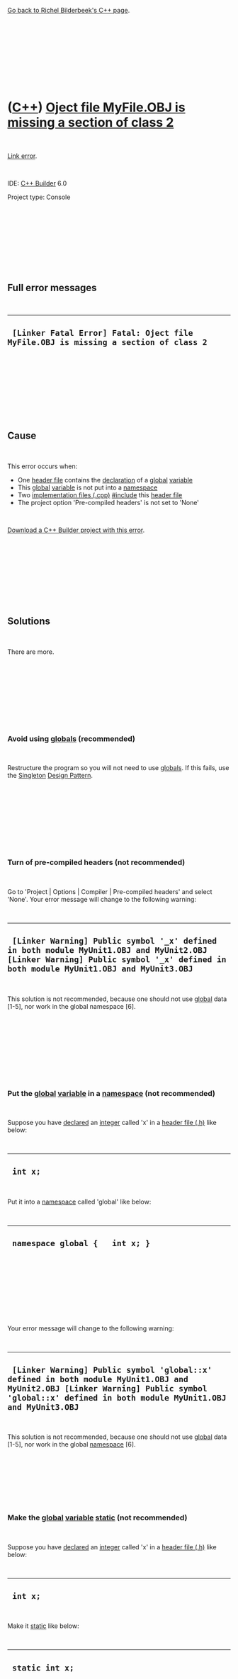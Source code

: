 

[Go back to Richel Bilderbeek's C++ page](Cpp.htm).

 

 

 

 

 

([C++](Cpp.htm)) [Oject file MyFile.OBJ is missing a section of class 2](CppLinkErrorOjectFileIsMissingAsectionOfClass2.htm)
============================================================================================================================

 

[Link error](CppLinkError.htm).

 

IDE: [C++ Builder](CppBuilder.htm) 6.0

Project type: Console

 

 

 

 

 

Full error messages
-------------------

 

  --------------------------------------------------------------------------------------
  ` [Linker Fatal Error] Fatal: Oject file MyFile.OBJ is missing a section of class 2`
  --------------------------------------------------------------------------------------

 

 

 

 

 

Cause
-----

 

This error occurs when:

-   One [header file](CppHeaderFile.htm) contains the
    [declaration](CppDeclaration.htm) of a [global](CppGlobal.htm)
    [variable](CppVariable.htm)
-   This [global](CppGlobal.htm) [variable](CppVariable.htm) is not put
    into a [namespace](CppNamespace.htm)
-   Two [implementation files (.cpp)](CppImplementationFile.htm)
    [\#include](CppInclude.htm) this [header file](CppHeaderFile.htm)
-   The project option 'Pre-compiled headers' is not set to 'None'

 

[Download a C++ Builder project with this
error](CppLinkErrorOjectFileIsMissingAsectionOfClass2.zip).

 

 

 

 

 

Solutions
---------

 

There are more.

 

 

 

 

 

### Avoid using [globals](CppGlobal.htm) (recommended)

 

Restructure the program so you will not need to use
[globals](CppGlobal.htm). If this fails, use the
[Singleton](CppSingletonDesignPattern.htm) [Design
Pattern](CppDesignPattern.htm).

 

 

 

 

 

### Turn of pre-compiled headers (not recommended)

 

Go to 'Project | Options | Compiler | Pre-compiled headers' and select
'None'. Your error message will change to the following warning:

 

  ----------------------------------------------------------------------------------------------------------------------------------------------------------------------------------
  ` [Linker Warning] Public symbol '_x' defined in both module MyUnit1.OBJ and MyUnit2.OBJ [Linker Warning] Public symbol '_x' defined in both module MyUnit1.OBJ and MyUnit3.OBJ`
  ----------------------------------------------------------------------------------------------------------------------------------------------------------------------------------

 

This solution is not recommended, because one should not use
[global](CppGlobal.htm) data \[1-5\], nor work in the global namespace
\[6\].

 

 

 

 

 

### Put the [global](CppGlobal.htm) [variable](CppVariable.htm) in a [namespace](CppNamespace.htm) (not recommended)

 

Suppose you have [declared](CppDeclaration.htm) an [integer](CppInt.htm)
called 'x' in a [header file (.h)](CppHeaderFile.htm) like below:

 

  -----------
  ` int x;`
  -----------

 

Put it into a [namespace](CppNamespace.htm) called 'global' like below:

 

  ----------------------------------
  ` namespace global {   int x; }`
  ----------------------------------

 

 

 

 

 

Your error message will change to the following warning:

 

  ------------------------------------------------------------------------------------------------------------------------------------------------------------------------------------------------
  ` [Linker Warning] Public symbol 'global::x' defined in both module MyUnit1.OBJ and MyUnit2.OBJ [Linker Warning] Public symbol 'global::x' defined in both module MyUnit1.OBJ and MyUnit3.OBJ`
  ------------------------------------------------------------------------------------------------------------------------------------------------------------------------------------------------

 

This solution is not recommended, because one should not use
[global](CppGlobal.htm) data \[1-5\], nor work in the global
[namespace](CppNamespace.htm) \[6\].

 

 

 

 

### Make the [global](CppGlobal.htm) [variable](CppVariable.htm) [static](CppStatic.htm) (not recommended)

 

Suppose you have [declared](CppDeclaration.htm) an [integer](CppInt.htm)
called 'x' in a [header file (.h)](CppHeaderFile.htm) like below:

 

  -----------
  ` int x;`
  -----------

 

Make it [static](CppStatic.htm) like below:

 

  ------------------
  ` static int x;`
  ------------------

 

 

 

 

 

This solution is not recommended, because one should not use
[global](CppGlobal.htm) data \[1-5\], nor work in the global
[namespace](CppNamespace.htm) \[6\].

 

 

 

 

 

[References](CppReferences.htm)
-------------------------------

1.  [Herb Sutter](CppHerbSutter.htm), [Andrei
    Alexandrescu](CppAndreiAlexandrescu.htm). C++ coding standards: 101
    rules, guidelines, and best practices. ISBN: 0-32-111358-6. Item 10:
    'Minimize global and shared data'
2.  [Herb Sutter](CppHerbSutter.htm), [Andrei
    Alexandrescu](CppAndreiAlexandrescu.htm). C++ coding standards: 101
    rules, guidelines, and best practices. ISBN: 0-32-111358-6. Item 18:
    'Declare variables as locally as possible'
3.  [Bjarne Stroustrup](CppBjarneStroustrup.htm). The C++ Programming
    Language (3rd edition).ISBN: 0-201-88954-4. Chapter 1.8.2.a: 'Don't
    use global data (use members)'
4.  [Jarrod Hollingworth](CppJarrodHollingworth.htm), Bob Swart, Mark
    Cashman, Paul Gustavson. Sams C++ Builder 6 Developer's Guide.
    ISBN: 0-672-32480-6. Chapter 3: 'Avoid using global variables'
5.  [Jesse Liberty](CppJesseLiberty.htm). Sams teach yourself C++ in
    24 hours. ISBN: 0-672-32224-2. Hour 5, paragraph 'Global variables':
    'In C++, global variables are avoided because they can create very
    confusing code that is hard to maintain.'
6.  [Bjarne Stroustrup](CppBjarneStroustrup.htm). The C++ Programming
    Language (3rd edition).ISBN: 0-201-88954-4. Chapter C.14.15: 'Don't
    pollute the global namespace'

 

 

 

 

 

[Go back to Richel Bilderbeek's C++ page](Cpp.htm).



 

[![Valid XHTML 1.0 Strict](valid-xhtml10.png){width="88"
height="31"}](http://validator.w3.org/check?uri=referer)

